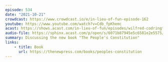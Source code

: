 ```yaml
---
episode: 534
date: "2021-10-21"
crowdcast: https://www.crowdcast.io/e/in-lieu-of-fun-episode-162
youtube: https://www.youtube.com/watch?v=Cdb_fpKhemc
acast: https://shows.acast.com/in-lieu-of-fun/episodes/wilfred-codrington-on-the-peoples-constitution
audio-file: https://sphinx.acast.com/p/open/s/6071b87945e5c6581e2e5575/e/617b16f726426d0012f3aa28/media.mp3
summary: Discussing the new book "The People's Constitution"
links:
    - title: Book
      url: https://thenewpress.com/books/peoples-constitution
---
```

